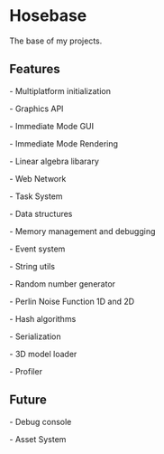 # Hosebase
The base of my projects. 
<h2>Features</h2>
<p>- Multiplatform initialization</p>
<p>- Graphics API</p>
<p>- Immediate Mode GUI</p>
<p>- Immediate Mode Rendering</p>
<p>- Linear algebra libarary</p>
<p>- Web Network</p>
<p>- Task System</p>
<p>- Data structures</p>
<p>- Memory management and debugging</p>
<p>- Event system</p>
<p>- String utils</p>
<p>- Random number generator</p>
<p>- Perlin Noise Function 1D and 2D</p>
<p>- Hash algorithms</p>
<p>- Serialization</p>
<p>- 3D model loader</p>
<p>- Profiler</p>

<h2>Future</h2>
<p>- Debug console</p>
<p>- Asset System</p>
